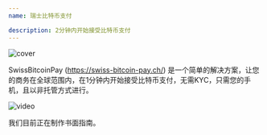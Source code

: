 ```yaml
---
name: 瑞士比特币支付

description: 2分钟内开始接受比特币支付
---
```


![cover](assets/cover.webp)

SwissBitcoinPay (https://swiss-bitcoin-pay.ch/) 是一个简单的解决方案，让您的商务在全球范围内，在1分钟内开始接受比特币支付，无需KYC，只需您的手机，且以非托管方式进行。

![video](https://youtu.be/_yAyJReq3Dg)

我们目前正在制作书面指南。